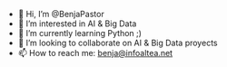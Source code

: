 - 👋 Hi, I’m @BenjaPastor
- 👀 I’m interested in AI & Big Data
- 🌱 I’m currently learning Python ;)
- 💞️ I’m looking to collaborate on AI & Big Data proyects
- 📫 How to reach me: benja@infoaltea.net

<!---
BenjaPastor/BenjaPastor is a ✨ special ✨ repository because its `README.md` (this file) appears on your GitHub profile.
You can click the Preview link to take a look at your changes.
--->
